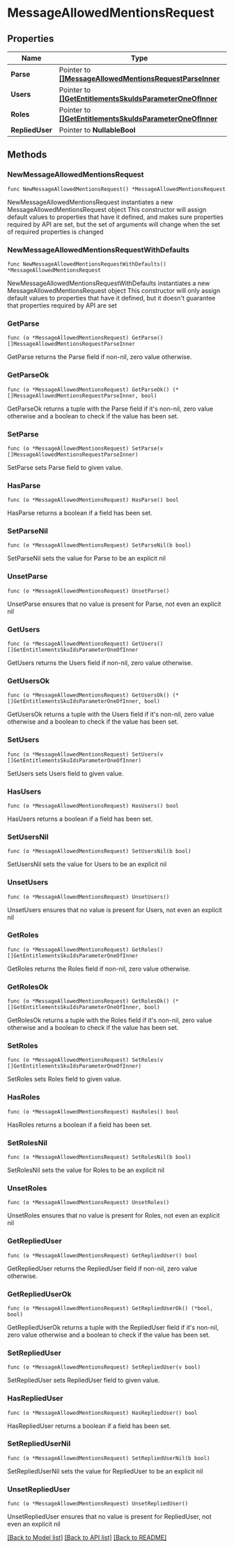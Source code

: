 # MessageAllowedMentionsRequest

## Properties

Name | Type | Description | Notes
------------ | ------------- | ------------- | -------------
**Parse** | Pointer to [**[]MessageAllowedMentionsRequestParseInner**](MessageAllowedMentionsRequestParseInner.md) |  | [optional] 
**Users** | Pointer to [**[]GetEntitlementsSkuIdsParameterOneOfInner**](GetEntitlementsSkuIdsParameterOneOfInner.md) |  | [optional] 
**Roles** | Pointer to [**[]GetEntitlementsSkuIdsParameterOneOfInner**](GetEntitlementsSkuIdsParameterOneOfInner.md) |  | [optional] 
**RepliedUser** | Pointer to **NullableBool** |  | [optional] 

## Methods

### NewMessageAllowedMentionsRequest

`func NewMessageAllowedMentionsRequest() *MessageAllowedMentionsRequest`

NewMessageAllowedMentionsRequest instantiates a new MessageAllowedMentionsRequest object
This constructor will assign default values to properties that have it defined,
and makes sure properties required by API are set, but the set of arguments
will change when the set of required properties is changed

### NewMessageAllowedMentionsRequestWithDefaults

`func NewMessageAllowedMentionsRequestWithDefaults() *MessageAllowedMentionsRequest`

NewMessageAllowedMentionsRequestWithDefaults instantiates a new MessageAllowedMentionsRequest object
This constructor will only assign default values to properties that have it defined,
but it doesn't guarantee that properties required by API are set

### GetParse

`func (o *MessageAllowedMentionsRequest) GetParse() []MessageAllowedMentionsRequestParseInner`

GetParse returns the Parse field if non-nil, zero value otherwise.

### GetParseOk

`func (o *MessageAllowedMentionsRequest) GetParseOk() (*[]MessageAllowedMentionsRequestParseInner, bool)`

GetParseOk returns a tuple with the Parse field if it's non-nil, zero value otherwise
and a boolean to check if the value has been set.

### SetParse

`func (o *MessageAllowedMentionsRequest) SetParse(v []MessageAllowedMentionsRequestParseInner)`

SetParse sets Parse field to given value.

### HasParse

`func (o *MessageAllowedMentionsRequest) HasParse() bool`

HasParse returns a boolean if a field has been set.

### SetParseNil

`func (o *MessageAllowedMentionsRequest) SetParseNil(b bool)`

 SetParseNil sets the value for Parse to be an explicit nil

### UnsetParse
`func (o *MessageAllowedMentionsRequest) UnsetParse()`

UnsetParse ensures that no value is present for Parse, not even an explicit nil
### GetUsers

`func (o *MessageAllowedMentionsRequest) GetUsers() []GetEntitlementsSkuIdsParameterOneOfInner`

GetUsers returns the Users field if non-nil, zero value otherwise.

### GetUsersOk

`func (o *MessageAllowedMentionsRequest) GetUsersOk() (*[]GetEntitlementsSkuIdsParameterOneOfInner, bool)`

GetUsersOk returns a tuple with the Users field if it's non-nil, zero value otherwise
and a boolean to check if the value has been set.

### SetUsers

`func (o *MessageAllowedMentionsRequest) SetUsers(v []GetEntitlementsSkuIdsParameterOneOfInner)`

SetUsers sets Users field to given value.

### HasUsers

`func (o *MessageAllowedMentionsRequest) HasUsers() bool`

HasUsers returns a boolean if a field has been set.

### SetUsersNil

`func (o *MessageAllowedMentionsRequest) SetUsersNil(b bool)`

 SetUsersNil sets the value for Users to be an explicit nil

### UnsetUsers
`func (o *MessageAllowedMentionsRequest) UnsetUsers()`

UnsetUsers ensures that no value is present for Users, not even an explicit nil
### GetRoles

`func (o *MessageAllowedMentionsRequest) GetRoles() []GetEntitlementsSkuIdsParameterOneOfInner`

GetRoles returns the Roles field if non-nil, zero value otherwise.

### GetRolesOk

`func (o *MessageAllowedMentionsRequest) GetRolesOk() (*[]GetEntitlementsSkuIdsParameterOneOfInner, bool)`

GetRolesOk returns a tuple with the Roles field if it's non-nil, zero value otherwise
and a boolean to check if the value has been set.

### SetRoles

`func (o *MessageAllowedMentionsRequest) SetRoles(v []GetEntitlementsSkuIdsParameterOneOfInner)`

SetRoles sets Roles field to given value.

### HasRoles

`func (o *MessageAllowedMentionsRequest) HasRoles() bool`

HasRoles returns a boolean if a field has been set.

### SetRolesNil

`func (o *MessageAllowedMentionsRequest) SetRolesNil(b bool)`

 SetRolesNil sets the value for Roles to be an explicit nil

### UnsetRoles
`func (o *MessageAllowedMentionsRequest) UnsetRoles()`

UnsetRoles ensures that no value is present for Roles, not even an explicit nil
### GetRepliedUser

`func (o *MessageAllowedMentionsRequest) GetRepliedUser() bool`

GetRepliedUser returns the RepliedUser field if non-nil, zero value otherwise.

### GetRepliedUserOk

`func (o *MessageAllowedMentionsRequest) GetRepliedUserOk() (*bool, bool)`

GetRepliedUserOk returns a tuple with the RepliedUser field if it's non-nil, zero value otherwise
and a boolean to check if the value has been set.

### SetRepliedUser

`func (o *MessageAllowedMentionsRequest) SetRepliedUser(v bool)`

SetRepliedUser sets RepliedUser field to given value.

### HasRepliedUser

`func (o *MessageAllowedMentionsRequest) HasRepliedUser() bool`

HasRepliedUser returns a boolean if a field has been set.

### SetRepliedUserNil

`func (o *MessageAllowedMentionsRequest) SetRepliedUserNil(b bool)`

 SetRepliedUserNil sets the value for RepliedUser to be an explicit nil

### UnsetRepliedUser
`func (o *MessageAllowedMentionsRequest) UnsetRepliedUser()`

UnsetRepliedUser ensures that no value is present for RepliedUser, not even an explicit nil

[[Back to Model list]](../README.md#documentation-for-models) [[Back to API list]](../README.md#documentation-for-api-endpoints) [[Back to README]](../README.md)


